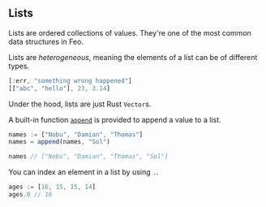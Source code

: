## Lists
Lists are ordered collections of values. They're one of the most common data structures in Feo.

Lists are *heterogeneous*, meaning the elements of a list can be of different types.
```js
[:err, "something wrong happened"]
[["abc", "hello"], 23, 3.14]
```
Under the hood, lists are just Rust `Vector`s.

A built-in function [`append`](./library/builtins.md#appendxs-x) is provided to append a value to a list.
```js
names := ["Nobu", "Damian", "Thomas"]
names = append(names, "Sol")

names // ["Nobu", "Damian", "Thomas", "Sol"]
```

You can index an element in a list by using `.`.
```js
ages := [16, 15, 15, 14]
ages.0 // 16
```
